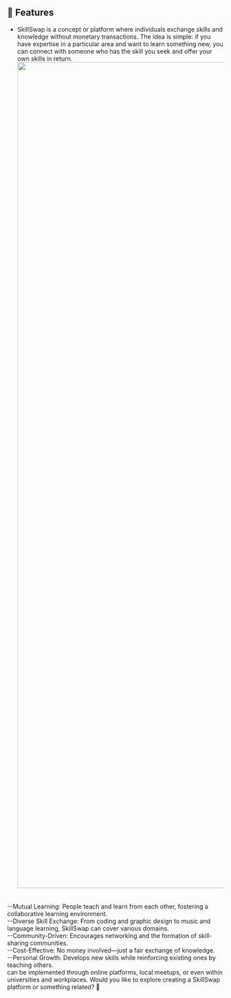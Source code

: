 
## 🚀 Features  
- SkillSwap is a concept or platform where individuals exchange skills and knowledge without monetary transactions. The idea is simple: if you have expertise in a particular area and want to learn something new, you can connect with someone who has the skill you seek and offer your own skills in return.
  <img src="https://www.animatedimages.org/data/media/562/animated-line-image-0184.gif" width="1920" />  

<br>
--Mutual Learning: People teach and learn from each other, fostering a collaborative learning environment.
<br>
--Diverse Skill Exchange: From coding and graphic design to music and language learning, SkillSwap can cover various domains.
<br>
--Community-Driven: Encourages networking and the formation of skill-sharing communities.
<br>
--Cost-Effective: No money involved—just a fair exchange of knowledge.
<br>
--Personal Growth: Develops new skills while reinforcing existing ones by teaching others.
<br>
can be implemented through online platforms, local meetups, or even within universities and workplaces. Would you like to explore creating a SkillSwap platform or something related? 🚀









